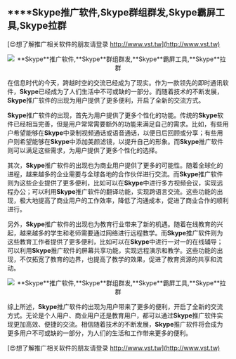 ## ****Skype**推广软件,**Skype**群组群发,**Skype**霸屏工具,**Skype**拉群**

[😍想了解推广相关软件的朋友请登录 http://www.vst.tw](http://www.vst.tw)

 <center><img src="https://vst.tw/MP4/tuiguang/png/4.png" alt="**Skype**推广软件,**Skype**群组群发,**Skype**霸屏工具,**Skype**拉群"></center>

在信息时代的今天，跨越时空的交流已经成为了现实。作为一款领先的即时通讯软件，**Skype**已经成为了人们生活中不可或缺的一部分。而随着技术的不断发展，**Skype**推广软件的出现为用户提供了更多便利，开启了全新的交流方式。

**Skype**推广软件的出现，首先为用户提供了更多个性化的功能。传统的**Skype**软件已经相当完善，但是用户常常需要额外的功能来满足自己的需求。比如，有些用户希望能够在**Skype**中录制视频通话或语音通话，以便日后回顾或分享；有些用户则希望能够在**Skype**中添加美颜滤镜，以提升自己的形象。而**Skype**推广软件则可以满足这些需求，为用户提供了更多个性化的选择。

其次，**Skype**推广软件的出现也为商业用户提供了更多的可能性。随着全球化的进程，越来越多的企业需要与全球各地的合作伙伴进行交流。而**Skype**推广软件则为这些企业提供了更多便利，比如可以在**Skype**中进行多方视频会议，实现远程办公；可以利用**Skype**推广软件的翻译功能，实现跨语言交流。这些功能的出现，极大地提高了商业用户的工作效率，降低了沟通成本，促进了商业合作的顺利进行。

另外，**Skype**推广软件的出现也为教育行业带来了新的机遇。随着在线教育的兴起，越来越多的学生和老师需要通过网络进行远程教学。而**Skype**推广软件则为这些教育工作者提供了更多便利，比如可以在**Skype**中进行一对一的在线辅导；可以利用**Skype**推广软件的屏幕共享功能，实现远程演示和教学。这些功能的出现，不仅拓宽了教育的边界，也提高了教学的效果，促进了教育资源的共享和流动。

 <center><img src="https://vst.tw/MP4/tuiguang/png/4.png" alt="**Skype**推广软件,**Skype**群组群发,**Skype**霸屏工具,**Skype**拉群"></center>

综上所述，**Skype**推广软件的出现为用户带来了更多的便利，开启了全新的交流方式。无论是个人用户、商业用户还是教育用户，都可以通过**Skype**推广软件实现更加高效、便捷的交流。相信随着技术的不断发展，**Skype**推广软件将会成为更多用户不可或缺的一部分，为人们的生活和工作带来更多的便利。

[😍想了解推广相关软件的朋友请登录 http://www.vst.tw](http://www.vst.tw)




